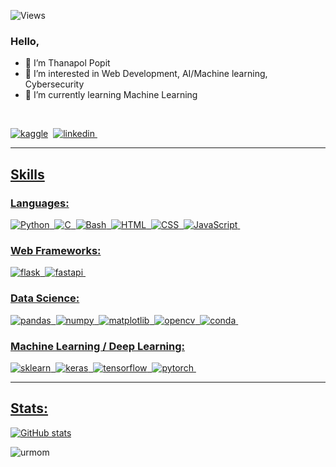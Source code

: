 <p align="left"> 
  <img src="https://komarev.com/ghpvc/?username=saltywan&label=Profile%20views&color=0e75b6&style=flat" alt="Views" />&nbsp;               
</p>

### Hello,
- 👋 I’m Thanapol Popit
- 👀 I’m interested in Web Development, AI/Machine learning, Cybersecurity 
- 🌱 I’m currently learning Machine Learning
<br>
<p align="left">
    <a href="https://www.kaggle.com/thanapolpopit/" target="_blank"> <img src="https://img.shields.io/badge/Kaggle-20BEFF?style=for-the-badge&logo=Kaggle&logoColor=white" title="kaggle" alt="kaggle"/></a>&nbsp;
    <a href="https://www.linkedin.com/in/thanapol-popit-97883a190/" target="_blank"> <img src="https://img.shields.io/badge/linkedin-%230077B5.svg?style=for-the-badge&logo=linkedin&logoColor=white" title="linkedin" alt="linkedin"/>&nbsp;
</p>

---
## Skills
### Languages:
<div>
  <img src="https://img.shields.io/badge/Python-FFD43B?style=for-the-badge&logo=python&logoColor=blue" title="Python" alt="Python"/>&nbsp;
  <img src="https://img.shields.io/badge/C-00599C?style=for-the-badge&logo=c&logoColor=white" title="C" alt="C"/>&nbsp;
<!--   <img src="https://img.shields.io/badge/java-%23ED8B00.svg?style=for-the-badge&logo=java&logoColor=white" title="Java" alt="Java"/>&nbsp; -->
  <img src="https://img.shields.io/badge/Shell_Script-121011?style=for-the-badge&logo=gnu-bash&logoColor=white" title="Bash" alt="Bash"/>&nbsp;
  <img src="https://img.shields.io/badge/HTML5-E34F26?style=for-the-badge&logo=html5&logoColor=white" title="HTML5" alt="HTML"/>&nbsp;
  <img src="https://img.shields.io/badge/CSS3-1572B6?style=for-the-badge&logo=css3&logoColor=white"  title="CSS3" alt="CSS"/>&nbsp;
  <img src="https://img.shields.io/badge/JavaScript-323330?style=for-the-badge&logo=javascript&logoColor=F7DF1E" title="JavaScript" alt="JavaScript"/>&nbsp;
</div>

### Web Frameworks:
<div>
    <img src="https://img.shields.io/badge/Flask-000000?style=for-the-badge&logo=flask&logoColor=white" title="flask" alt="flask"/>&nbsp;
    <img src="https://img.shields.io/badge/fastapi-109989?style=for-the-badge&logo=FASTAPI&logoColor=white" title="fastapi" alt="fastapi"/>&nbsp;
</div>

### Data Science:
<div>
    <img src="https://img.shields.io/badge/Pandas-2C2D72?style=for-the-badge&logo=pandas&logoColor=white" title="pandas" alt="pandas"/>&nbsp;
    <img src="https://img.shields.io/badge/Numpy-777BB4?style=for-the-badge&logo=numpy&logoColor=white" title="numpy" alt="numpy"/>&nbsp;
    <img src="https://img.shields.io/badge/Matplotlib-%23ffffff.svg?style=for-the-badge&logo=Matplotlib&logoColor=black" title="matplotlib" alt="matplotlib"/>&nbsp;
    <img src="https://img.shields.io/badge/OpenCV-27338e?style=for-the-badge&logo=OpenCV&logoColor=white" title="opencv" alt="opencv"/>&nbsp;
    <img src="https://img.shields.io/badge/conda-342B029.svg?&style=for-the-badge&logo=anaconda&logoColor=white" title="conda" alt="conda"/>&nbsp;
</div>

### Machine Learning / Deep Learning:
<div>
  <img src="https://img.shields.io/badge/scikit_learn-F7931E?style=for-the-badge&logo=scikit-learn&logoColor=white" title="sklearn" alt="sklearn"/>&nbsp;
  <img src="https://img.shields.io/badge/Keras-FF0000?style=for-the-badge&logo=keras&logoColor=white" title="keras" alt="keras"/>&nbsp;
  <img src="https://img.shields.io/badge/TensorFlow-FF6F00?style=for-the-badge&logo=TensorFlow&logoColor=white" title="tensorflow" alt="tensorflow"/>&nbsp;
  <img src="https://img.shields.io/badge/PyTorch-EE4C2C?style=for-the-badge&logo=pytorch&logoColor=white" title="pytorch" alt="pytorch"/>&nbsp;

</div>

---
## Stats:
![GitHub stats](https://github-readme-stats.vercel.app/api?username=saltywan&show_icons=true&theme=tokyonight)
<p><img align="left" src="https://github-readme-stats.vercel.app/api/top-langs?username=saltywan&show_icons=true&locale=en&layout=compact&theme=tokyonight" alt="urmom" /></p>
<!---
Saltywan/Saltywan is a ✨ special ✨ repository because its `README.md` (this file) appears on your GitHub profile.
You can click the Preview link to take a look at your changes.
--->
